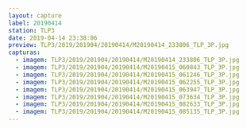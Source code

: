```yaml
---
layout: capture
label: 20190414
station: TLP3
date: 2019-04-14 23:38:06
preview: TLP3/2019/201904/20190414/M20190414_233806_TLP_3P.jpg
capturas:
  - imagem: TLP3/2019/201904/20190414/M20190414_233806_TLP_3P.jpg
  - imagem: TLP3/2019/201904/20190414/M20190415_060843_TLP_3P.jpg
  - imagem: TLP3/2019/201904/20190414/M20190415_061246_TLP_3P.jpg
  - imagem: TLP3/2019/201904/20190414/M20190415_062255_TLP_3P.jpg
  - imagem: TLP3/2019/201904/20190414/M20190415_063947_TLP_3P.jpg
  - imagem: TLP3/2019/201904/20190414/M20190415_073634_TLP_3P.jpg
  - imagem: TLP3/2019/201904/20190414/M20190415_082633_TLP_3P.jpg
  - imagem: TLP3/2019/201904/20190414/M20190415_085135_TLP_3P.jpg
---
```

